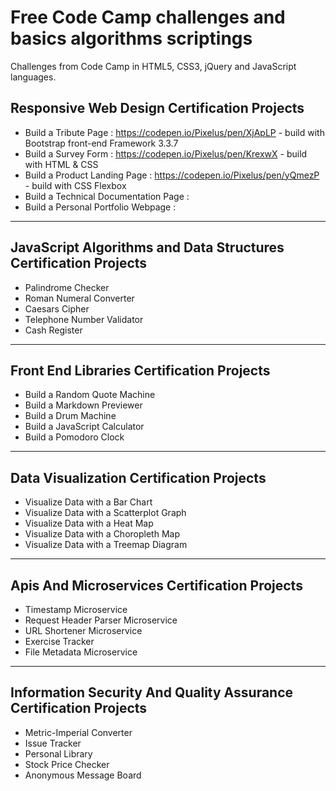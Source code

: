 # Free Code Camp challenges and basics algorithms scriptings

Challenges from Code Camp in HTML5, CSS3, jQuery and JavaScript languages.

## Responsive Web Design Certification Projects

* Build a Tribute Page : https://codepen.io/Pixelus/pen/XjApLP  - build with Bootstrap front-end Framework 3.3.7
* Build a Survey Form : https://codepen.io/Pixelus/pen/KrexwX - build with HTML & CSS
* Build a Product Landing Page : https://codepen.io/Pixelus/pen/yQmezP - build with CSS Flexbox 
* Build a Technical Documentation Page : 
* Build a Personal Portfolio Webpage : 

*********************
## JavaScript Algorithms and Data Structures Certification Projects

* Palindrome Checker
* Roman Numeral Converter
* Caesars Cipher
* Telephone Number Validator
* Cash Register

*********************
## Front End Libraries Certification Projects

* Build a Random Quote Machine
* Build a Markdown Previewer
* Build a Drum Machine
* Build a JavaScript Calculator
* Build a Pomodoro Clock

*********************
## Data Visualization Certification Projects

* Visualize Data with a Bar Chart
* Visualize Data with a Scatterplot Graph
* Visualize Data with a Heat Map
* Visualize Data with a Choropleth Map
* Visualize Data with a Treemap Diagram

*********************
## Apis And Microservices Certification Projects

* Timestamp Microservice
* Request Header Parser Microservice
* URL Shortener Microservice
* Exercise Tracker
* File Metadata Microservice

*********************
## Information Security And Quality Assurance Certification Projects

* Metric-Imperial Converter
* Issue Tracker
* Personal Library
* Stock Price Checker
* Anonymous Message Board

